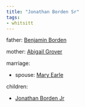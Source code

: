 ```yaml
---
title: "Jonathan Borden Sr"
tags:
- whitsitt
---
```


father: [Benjamin Borden](Benjamin%20Borden.md)  

mother: [Abigail Grover](Abigail%20Grover)

marriage:
  - spouse: [Mary Earle](Mary%20Earle)   

children:
  - [Jonathan Borden Jr](Jonathan%20Borden%20Jr.md)
